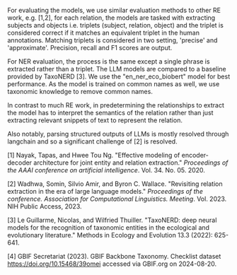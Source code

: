 For evaluating the models, we use similar evaluation methods to other RE work, e.g. [1,2], for each relation, the models are tasked with extracting
subjects and objects i.e. triplets (subject, relation, object) and the triplet is considered correct if it matches an equivalent triplet in the human
annotations. Matching triplets is considered in two setting, 'precise' and 'approximate'. Precision, recall and F1 scores are output.

For NER evaluation, the process is the same except a single phrase is extracted rather than a triplet. The LLM models are compared to a baseline
provided by TaxoNERD [3]. We use the "en_ner_eco_biobert" model for best performance. As the model is trained on common names as well, we use
taxonomic knowledge to remove common names.

In contrast to much RE work, in predetermining the relationships to extract the model has to interpret the semantics of the relation rather than just
extracting relevant snippets of text to represent the relation.

Also notably, parsing structured outputs of LLMs is mostly resolved through langchain and so a significant challenge of [2] is resolved.

[1] Nayak, Tapas, and Hwee Tou Ng. "Effective modeling of encoder-decoder architecture for joint entity and relation extraction." _Proceedings of the
AAAI conference on artificial intelligence_. Vol. 34. No. 05. 2020.

[2] Wadhwa, Somin, Silvio Amir, and Byron C. Wallace. "Revisiting relation extraction in the era of large language models." _Proceedings of the
conference. Association for Computational Linguistics. Meeting_. Vol. 2023. NIH Public Access, 2023.

[3] Le Guillarme, Nicolas, and Wilfried Thuiller. "TaxoNERD: deep neural models for the recognition of taxonomic entities in the ecological and
evolutionary literature." Methods in Ecology and Evolution 13.3 (2022): 625-641.

[4] GBIF Secretariat (2023). GBIF Backbone Taxonomy. Checklist dataset https://doi.org/10.15468/39omei accessed via GBIF.org on 2024-08-20. 